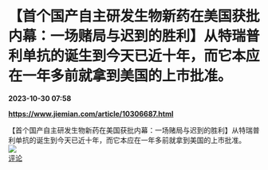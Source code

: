 # 【首个国产自主研发生物新药在美国获批内幕：一场赌局与迟到的胜利】从特瑞普利单抗的诞生到今天已近十年，而它本应在一年多前就拿到美国的上市批准。

**2023-10-30 07:58**

**https://www.jiemian.com/article/10306687.html**

【首个国产自主研发生物新药在美国获批内幕：一场赌局与迟到的胜利】从特瑞普利单抗的诞生到今天已近十年，而它本应在一年多前就拿到美国的上市批准。  
![](https://img3.chouti.com/CHOUTI_20231030/7B5FCD4630B14A0588A01ACB2FF9E481_W398H398.jpeg)  
[评论](https://m.chouti.com/link/40449903)